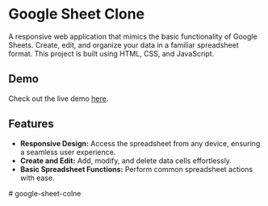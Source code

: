 # Google Sheet Clone

A responsive web application that mimics the basic functionality of Google Sheets. Create, edit, and organize your data in a familiar spreadsheet format. This project is built using HTML, CSS, and JavaScript.

## Demo
Check out the live demo [here](https://sidd444.github.io/Google-Sheet-Clone/).

## Features
- **Responsive Design:** Access the spreadsheet from any device, ensuring a seamless user experience.
- **Create and Edit:** Add, modify, and delete data cells effortlessly.
- **Basic Spreadsheet Functions:** Perform common spreadsheet actions with ease.

#   g o o g l e - s h e e t - c o l n e  
 